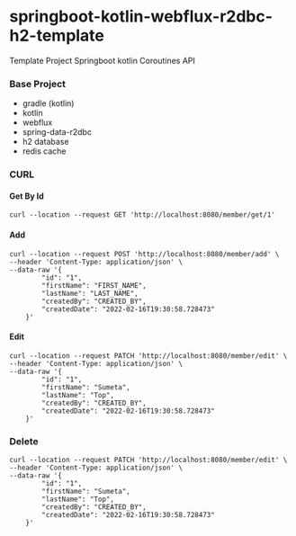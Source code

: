 # springboot-kotlin-webflux-r2dbc-h2-template
Template Project Springboot kotlin Coroutines API

### Base Project
- gradle (kotlin)
- kotlin
- webflux
- spring-data-r2dbc
- h2 database
- redis cache


### CURL


#### Get By Id
```
curl --location --request GET 'http://localhost:8080/member/get/1'
```


#### Add
```
curl --location --request POST 'http://localhost:8080/member/add' \
--header 'Content-Type: application/json' \
--data-raw '{
        "id": "1",
        "firstName": "FIRST_NAME",
        "lastName": "LAST_NAME",
        "createdBy": "CREATED_BY",
        "createdDate": "2022-02-16T19:30:58.728473"
    }'
```

#### Edit
```
curl --location --request PATCH 'http://localhost:8080/member/edit' \
--header 'Content-Type: application/json' \
--data-raw '{
        "id": "1",
        "firstName": "Sumeta",
        "lastName": "Top",
        "createdBy": "CREATED_BY",
        "createdDate": "2022-02-16T19:30:58.728473"
    }'
```


### Delete
```
curl --location --request PATCH 'http://localhost:8080/member/edit' \
--header 'Content-Type: application/json' \
--data-raw '{
        "id": "1",
        "firstName": "Sumeta",
        "lastName": "Top",
        "createdBy": "CREATED_BY",
        "createdDate": "2022-02-16T19:30:58.728473"
    }'
```
